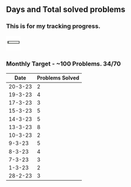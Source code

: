 ## Days and Total solved problems
### This is for my tracking progress. 
<img src="./static/progress-bar.gif" height="40px" />

### Monthly Target - ~100 Problems. 34/70

| Date | Problems Solved |
|---|---|
| 20-3-23 | 2 |
| 19-3-23 | 4 |
| 17-3-23 | 3 |
| 15-3-23 | 5 |
| 14-3-23 | 5 |
| 13-3-23 | 8 |
| 10-3-23 | 2 |
| 9-3-23 | 5 |
| 8-3-23 | 4 |
| 7-3-23 | 3 |
| 1-3-23 | 2 |
| 28-2-23 | 3 |
